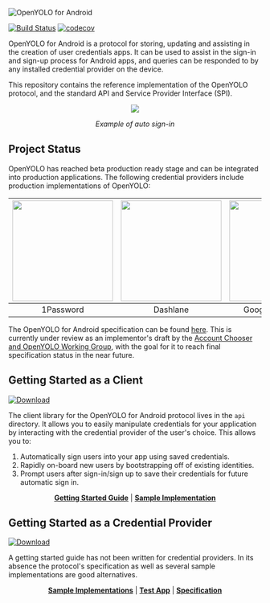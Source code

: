 ![OpenYOLO for Android](https://rawgit.com/openid/OpenYOLO-Android/master/openyolo_android_lockup.svg)

[![Build Status](https://travis-ci.org/openid/OpenYOLO-Android.svg?branch=master)](https://travis-ci.org/openid/OpenYOLO-Android)
[![codecov](https://codecov.io/gh/openid/OpenYOLO-Android/branch/master/graph/badge.svg)](https://codecov.io/gh/openid/OpenYOLO-Android)

OpenYOLO for Android is a protocol for storing, updating and assisting in the 
creation of user credentials apps. It can be used to assist in the sign-in 
and sign-up process for Android apps, and queries can be responded to by 
any installed credential provider on the device.

This repository contains the reference implementation of the OpenYOLO protocol,
and the standard API and Service Provider Interface (SPI).

<div align="center">
  <img src="https://user-images.githubusercontent.com/445775/30930082-60d21ace-a375-11e7-90cf-cc75fe5747fd.gif"/>
  <p><em>Example of auto sign-in</em></p>
</div>

## Project Status

OpenYOLO has reached beta production ready stage and can be integrated into production applications.
The following credential providers include production implementations of OpenYOLO:

| <img src="https://user-images.githubusercontent.com/445775/31100963-59c51db2-a780-11e7-87f4-e7ab2750b92a.png" width="200" height="200" /> | <img src="https://user-images.githubusercontent.com/445775/31101083-0cc4fd92-a781-11e7-95fe-9f9e9fadae70.png" width="200" height="200" /> | <img src="https://user-images.githubusercontent.com/445775/31101050-eeb9966e-a780-11e7-96ae-614f765f3f12.png" width="200" height="200" /> |
|:---:|:---:|:---:|
| 1Password | Dashlane | Google Smart Lock |

The OpenYOLO for Android specification can be found [here](http://openid.net/specs/openyolo-android-03.html).
This is currently under review as an implementor's draft by the
[Account Chooser and OpenYOLO Working Group](http://openid.net/wg/ac/), with the goal for it to
reach final specification status in the near future.

## Getting Started as a Client

[![Download](https://api.bintray.com/packages/openid/net.openid/openyolo-api/images/download.svg) ](https://bintray.com/openid/net.openid/openyolo-api/_latestVersion)

The client library for the OpenYOLO for Android protocol lives in the ```api``` directory. It allows
you to easily manipulate credentials for your application by interacting with the credential
provider of the user's choice. This allows you to:

1. Automatically sign users into your app using saved credentials.
1. Rapidly on-board new users by bootstrapping off of existing identities.
1. Prompt users after sign-in/sign up to save their credentials for future automatic sign in.

<div align="center">
  <b><a href="api">Getting Started Guide</a></b> | <b><a href="demoapps">Sample Implementation</a></b>
</div>


## Getting Started as a Credential Provider

[ ![Download](https://api.bintray.com/packages/openid/net.openid/openyolo-spi/images/download.svg) ](https://bintray.com/openid/net.openid/openyolo-spi/_latestVersion)

A getting started guide has not been written for credential providers. In its absence the protocol's
specification as well as several sample implementations are good alternatives.

<div align="center">
  <b><a href="demoproviders">Sample Implementations</a></b> | <b><a href="testapp">Test App</a></b> | <b><a href="http://openid.net/specs/openyolo-android-03.html">Specification</a></b>
</div>

